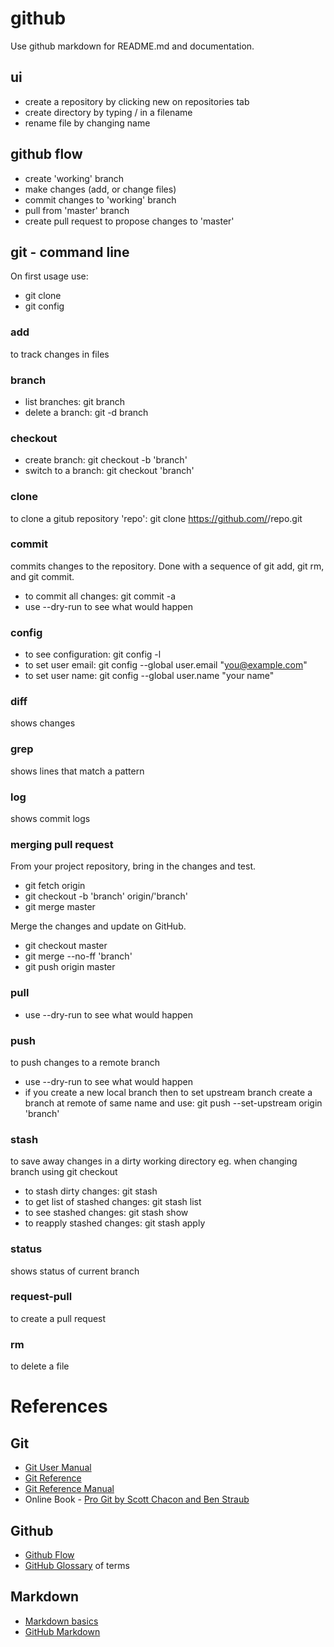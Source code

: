 # github
Use github markdown for README.md and documentation.

## ui
- create a repository by clicking new on repositories tab
- create directory by typing / in a filename
- rename file by changing name

## github flow
- create 'working' branch
- make changes (add, or change files)
- commit changes to 'working' branch
- pull from 'master' branch
- create pull request to propose changes to 'master'

## git - command line
On first usage use:
- git clone
- git config

### add
to track changes in files

### branch
- list branches: git branch
- delete a branch: git -d branch

### checkout
- create branch: git checkout -b 'branch'
- switch to a branch: git checkout 'branch'

### clone
to clone a gitub repository 'repo': git clone https://github.com/<owner>/repo.git

### commit
commits changes to the repository. Done with a sequence of git add, git rm, and git commit.
- to commit all changes: git commit -a
- use --dry-run to see what would happen

### config
- to see configuration: git config -l
- to set user email: git config --global user.email "you@example.com"
- to set user name: git config --global user.name "your name"

### diff
shows changes

### grep
shows lines that match a pattern

### log
shows commit logs

### merging pull request
From your project repository, bring in the changes and test.

- git fetch origin
- git checkout -b 'branch' origin/'branch'
- git merge master

Merge the changes and update on GitHub.

- git checkout master
- git merge --no-ff 'branch'
- git push origin master

### pull
- use --dry-run to see what would happen

### push
to push changes to a remote branch
- use --dry-run to see what would happen
- if you create a new local branch then to set upstream branch create a branch at remote of same name and use:
git push --set-upstream origin 'branch'

### stash
to save away changes in a dirty working directory eg. when changing branch using git checkout
- to stash dirty changes: git stash
- to get list of stashed changes: git stash list
- to see stashed changes: git stash show
- to reapply stashed changes: git stash apply

### status
shows status of current branch

### request-pull
to create a pull request

### rm
to delete a file

# References

## Git
- [Git User Manual](https://www.kernel.org/pub/software/scm/git/docs/user-manual.html)
- [Git Reference](http://gitref.org/)
- [Git Reference Manual](http://git-scm.com/docs)
- Online Book - [Pro Git by Scott Chacon and Ben Straub](http://git-scm.com/book/en/v2)

## Github
- [Github Flow](https://guides.github.com/introduction/flow/)
- [GitHub Glossary](https://help.github.com/articles/github-glossary/) of terms

## Markdown
- [Markdown basics](https://help.github.com/articles/markdown-basics/)
- [GitHub Markdown](https://help.github.com/articles/github-flavored-markdown/)
